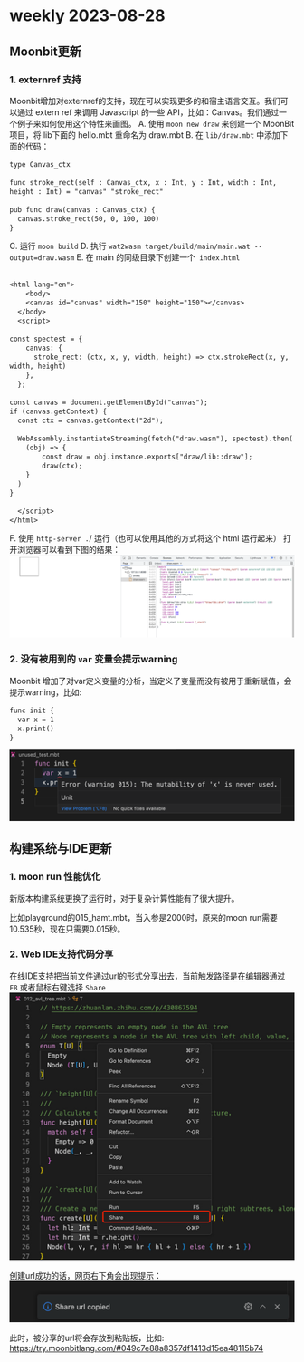 # weekly 2023-08-28

<!--truncate-->

## Moonbit更新

### 1. externref 支持

Moonbit增加对externref的支持，现在可以实现更多的和宿主语言交互。我们可以通过 extern ref 来调用 Javascript 的一些 API，比如：Canvas。我们通过一个例子来如何使用这个特性来画图。
A. 使用 `moon new draw` 来创建一个 MoonBit 项目，将 lib下面的 hello.mbt 重命名为 draw.mbt
B. 在 `lib/draw.mbt` 中添加下面的代码：

```
type Canvas_ctx

func stroke_rect(self : Canvas_ctx, x : Int, y : Int, width : Int, height : Int) = "canvas" "stroke_rect"

pub func draw(canvas : Canvas_ctx) {
  canvas.stroke_rect(50, 0, 100, 100)
}

```

C. 运行 `moon build`
D. 执行 `wat2wasm target/build/main/main.wat --output=draw.wasm`
E. 在 main 的同级目录下创建一个` index.html`

```

<html lang="en">
    <body>
    <canvas id="canvas" width="150" height="150"></canvas>
  </body>
  <script>

const spectest = {
    canvas: {
      stroke_rect: (ctx, x, y, width, height) => ctx.strokeRect(x, y, width, height)
    },
  };

const canvas = document.getElementById("canvas");
if (canvas.getContext) {
  const ctx = canvas.getContext("2d");

  WebAssembly.instantiateStreaming(fetch("draw.wasm"), spectest).then(
    (obj) => {
        const draw = obj.instance.exports["draw/lib::draw"];
        draw(ctx);
    }
  )
}

  </script>
</html>

```

F. 使用 `http-server .`/ 运行（也可以使用其他的方式将这个 html 运行起来）
打开浏览器可以看到下图的结果：
![8.281|690x199](./extern-ref.png)

### 2. 没有被用到的 `var` 变量会提示warning

Moonbit 增加了对var定义变量的分析，当定义了变量而没有被用于重新赋值，会提示warning，比如:

```
func init {
  var x = 1
  x.print()
}
```

![Unknown2|690x172](./var-warnging.png)

## 构建系统与IDE更新

### 1. moon run 性能优化

新版本构建系统更换了运行时，对于复杂计算性能有了很大提升。

比如playground的015_hamt.mbt，当入参是2000时，原来的moon run需要10.535秒，现在只需要0.015秒。

### 2. Web IDE支持代码分享

在线IDE支持把当前文件通过url的形式分享出去，当前触发路径是在编辑器通过 `F8` 或者鼠标右键选择 `Share`
![Unknown3|533x500](./code-share.jpeg)

创建url成功的话，网页右下角会出现提示：
![Unknown4|690x99](./share-success.png)

此时，被分享的url将会存放到粘贴板，比如: https://try.moonbitlang.com/#049c7e88a8357df1413d15ea48115b74
